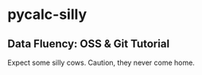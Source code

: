 # pycalc-silly
## Data Fluency: OSS &amp; Git Tutorial

Expect some silly cows. Caution, they never come home.
